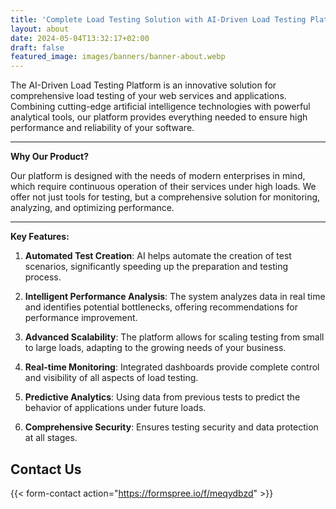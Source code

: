 ```yaml
---
title: 'Complete Load Testing Solution with AI-Driven Load Testing Platform'
layout: about
date: 2024-05-04T13:32:17+02:00
draft: false
featured_image: images/banners/banner-about.webp
---
```


The AI-Driven Load Testing Platform is an innovative solution for comprehensive load testing of your web services and applications. Combining cutting-edge artificial intelligence technologies with powerful analytical tools, our platform provides everything needed to ensure high performance and reliability of your software.

---

**Why Our Product?**

Our platform is designed with the needs of modern enterprises in mind, which require continuous operation of their services under high loads. We offer not just tools for testing, but a comprehensive solution for monitoring, analyzing, and optimizing performance.

---

**Key Features:**

1. **Automated Test Creation**: AI helps automate the creation of test scenarios, significantly speeding up the preparation and testing process.

2. **Intelligent Performance Analysis**: The system analyzes data in real time and identifies potential bottlenecks, offering recommendations for performance improvement.

3. **Advanced Scalability**: The platform allows for scaling testing from small to large loads, adapting to the growing needs of your business.

4. **Real-time Monitoring**: Integrated dashboards provide complete control and visibility of all aspects of load testing.

5. **Predictive Analytics**: Using data from previous tests to predict the behavior of applications under future loads.

6. **Comprehensive Security**: Ensures testing security and data protection at all stages.

## Contact Us

{{< form-contact action="https://formspree.io/f/meqydbzd" >}}
